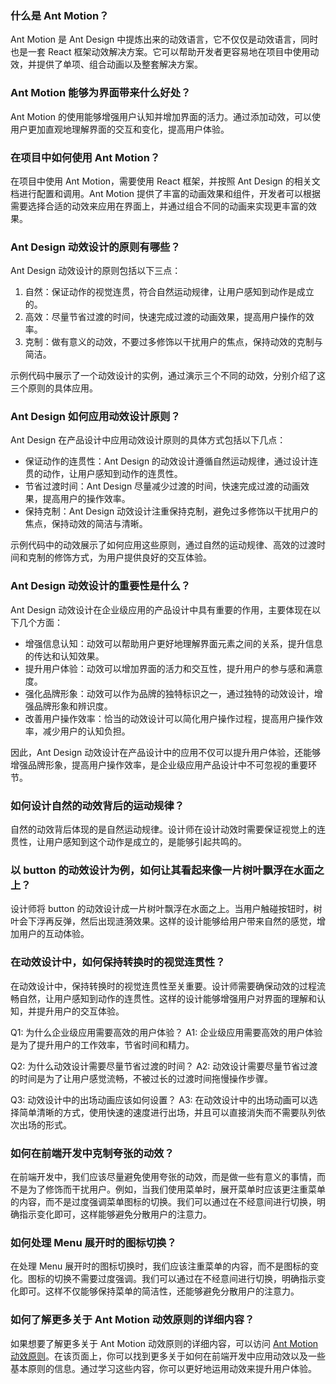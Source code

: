 ### 什么是 Ant Motion？

Ant Motion 是 Ant Design 中提炼出来的动效语言，它不仅仅是动效语言，同时也是一套 React 框架动效解决方案。它可以帮助开发者更容易地在项目中使用动效，并提供了单项、组合动画以及整套解决方案。

### Ant Motion 能够为界面带来什么好处？

Ant Motion 的使用能够增强用户认知并增加界面的活力。通过添加动效，可以使用户更加直观地理解界面的交互和变化，提高用户体验。

### 在项目中如何使用 Ant Motion？

在项目中使用 Ant Motion，需要使用 React 框架，并按照 Ant Design 的相关文档进行配置和调用。Ant Motion 提供了丰富的动画效果和组件，开发者可以根据需要选择合适的动效来应用在界面上，并通过组合不同的动画来实现更丰富的效果。

### Ant Design 动效设计的原则有哪些？

Ant Design 动效设计的原则包括以下三点：
1. 自然：保证动作的视觉连贯，符合自然运动规律，让用户感知到动作是成立的。
2. 高效：尽量节省过渡的时间，快速完成过渡的动画效果，提高用户操作的效率。
3. 克制：做有意义的动效，不要过多修饰以干扰用户的焦点，保持动效的克制与简洁。

示例代码中展示了一个动效设计的实例，通过演示三个不同的动效，分别介绍了这三个原则的具体应用。

### Ant Design 如何应用动效设计原则？

Ant Design 在产品设计中应用动效设计原则的具体方式包括以下几点：
- 保证动作的连贯性：Ant Design 的动效设计遵循自然运动规律，通过设计连贯的动作，让用户感知到动作的连贯性。
- 节省过渡时间：Ant Design 尽量减少过渡的时间，快速完成过渡的动画效果，提高用户的操作效率。
- 保持克制：Ant Design 动效设计注重保持克制，避免过多修饰以干扰用户的焦点，保持动效的简洁与清晰。

示例代码中的动效展示了如何应用这些原则，通过自然的运动规律、高效的过渡时间和克制的修饰方式，为用户提供良好的交互体验。

### Ant Design 动效设计的重要性是什么？

Ant Design 动效设计在企业级应用的产品设计中具有重要的作用，主要体现在以下几个方面：
- 增强信息认知：动效可以帮助用户更好地理解界面元素之间的关系，提升信息的传达和认知效果。
- 提升用户体验：动效可以增加界面的活力和交互性，提升用户的参与感和满意度。
- 强化品牌形象：动效可以作为品牌的独特标识之一，通过独特的动效设计，增强品牌形象和辨识度。
- 改善用户操作效率：恰当的动效设计可以简化用户操作过程，提高用户操作效率，减少用户的认知负担。

因此，Ant Design 动效设计在产品设计中的应用不仅可以提升用户体验，还能够增强品牌形象，提高用户操作效率，是企业级应用产品设计中不可忽视的重要环节。

### 如何设计自然的动效背后的运动规律？
自然的动效背后体现的是自然运动规律。设计师在设计动效时需要保证视觉上的连贯性，让用户感知到这个动作是成立的，是能够引起共鸣的。

### 以 button 的动效设计为例，如何让其看起来像一片树叶飘浮在水面之上？
设计师将 button 的动效设计成一片树叶飘浮在水面之上。当用户触碰按钮时，树叶会下浮再反弹，然后出现涟漪效果。这样的设计能够给用户带来自然的感觉，增加用户的互动体验。

### 在动效设计中，如何保持转换时的视觉连贯性？
在动效设计中，保持转换时的视觉连贯性至关重要。设计师需要确保动效的过程流畅自然，让用户感知到动作的连贯性。这样的设计能够增强用户对界面的理解和认知，并提升用户的交互体验。

Q1: 为什么企业级应用需要高效的用户体验？
A1: 企业级应用需要高效的用户体验是为了提升用户的工作效率，节省时间和精力。

Q2: 为什么动效设计需要尽量节省过渡的时间？
A2: 动效设计需要尽量节省过渡的时间是为了让用户感觉流畅，不被过长的过渡时间拖慢操作步骤。

Q3: 动效设计中的出场动画应该如何设置？
A3: 在动效设计中的出场动画可以选择简单清晰的方式，使用快速的速度进行出场，并且可以直接消失而不需要队列依次出场的形式。

### 如何在前端开发中克制夸张的动效？

在前端开发中，我们应该尽量避免使用夸张的动效，而是做一些有意义的事情，而不是为了修饰而干扰用户。例如，当我们使用菜单时，展开菜单时应该更注重菜单的内容，而不是过度强调菜单图标的切换。我们可以通过在不经意间进行切换，明确指示变化即可，这样能够避免分散用户的注意力。

### 如何处理 Menu 展开时的图标切换？

在处理 Menu 展开时的图标切换时，我们应该注重菜单的内容，而不是图标的变化。图标的切换不需要过度强调。我们可以通过在不经意间进行切换，明确指示变化即可。这样不仅能够保持菜单的简洁性，还能够避免分散用户的注意力。

### 如何了解更多关于 Ant Motion 动效原则的详细内容？

如果想要了解更多关于 Ant Motion 动效原则的详细内容，可以访问 [Ant Motion 动效原则](https://motion.ant.design/language/basic)。在该页面上，你可以找到更多关于如何在前端开发中应用动效以及一些基本原则的信息。通过学习这些内容，你可以更好地运用动效来提升用户体验。
